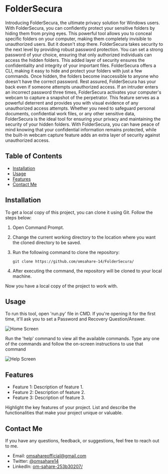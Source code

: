 # FolderSecura

Introducing FolderSecura, the ultimate privacy solution for Windows users. With FolderSecura, you can confidently protect your sensitive folders by hiding them from prying eyes. This powerful tool allows you to conceal specific folders on your computer, making them completely invisible to unauthorized users. But it doesn't stop there. FolderSecura takes security to the next level by providing robust password protection. You can set a strong password of your choice, ensuring that only authorized individuals can access the hidden folders. This added layer of security ensures the confidentiality and integrity of your important files. FolderSecura offers a CLI, making it easy to hide and protect your folders with just a few commands. Once hidden, the folders become inaccessible to anyone who doesn't have the correct password. Rest assured, FolderSecura has your back even if someone attempts unauthorized access. If an intruder enters an incorrect password three times, FolderSecura activates your computer's webcam to capture a snapshot of the perpetrator. This feature serves as a powerful deterrent and provides you with visual evidence of any unauthorized access attempts. Whether you need to safeguard personal documents, confidential work files, or any other sensitive data, FolderSecura is the ideal tool for ensuring your privacy and maintaining the security of your hidden folders. With FolderSecura, you can have peace of mind knowing that your confidential information remains protected, while the built-in webcam capture feature adds an extra layer of security against unauthorized access.

## Table of Contents

- [Installation](#installation)
- [Usage](#usage)
- [Features](#features)
- [Contact Me](#contact-me)

## Installation

To get a local copy of this project, you can clone it using Git. Follow the steps below:

1. Open Command Prompt.
2. Change the current working directory to the location where you want the cloned directory to be saved.
3. Run the following command to clone the repository:

   ```shell
   git clone https://github.com/omsahare-14/FolderSecura/
4. After executing the command, the repository will be cloned to your local machine.

Now you have a local copy of the project to work with.

## Usage

To run this tool, open 'run.py' file in CMD. If you're opening it for the first time, it'll ask you to set a Password and Recovery Question/Answer.

![Home Screen](Screenshots/1.png)

Run the 'help' command to view all the available commands. Type any one of the commands and follow the on-screen instructions to use that command

![Help Screen](Screenshots/2.png)

## Features

- Feature 1: Description of feature 1.
- Feature 2: Description of feature 2.
- Feature 3: Description of feature 3.

Highlight the key features of your project. List and describe the functionalities that make your project unique or valuable.

## Contact Me

If you have any questions, feedback, or suggestions, feel free to reach out to me.

- Email: [omsahareofficial@gmail.com](mailto:omsahareofficial@gmail.com)
- Twitter: [@omsahare14](https://twitter.com/omsahare14)
- LinkedIn: [om-sahare-253b30207/](https://www.linkedin.com/in/om-sahare-253b30207/)
